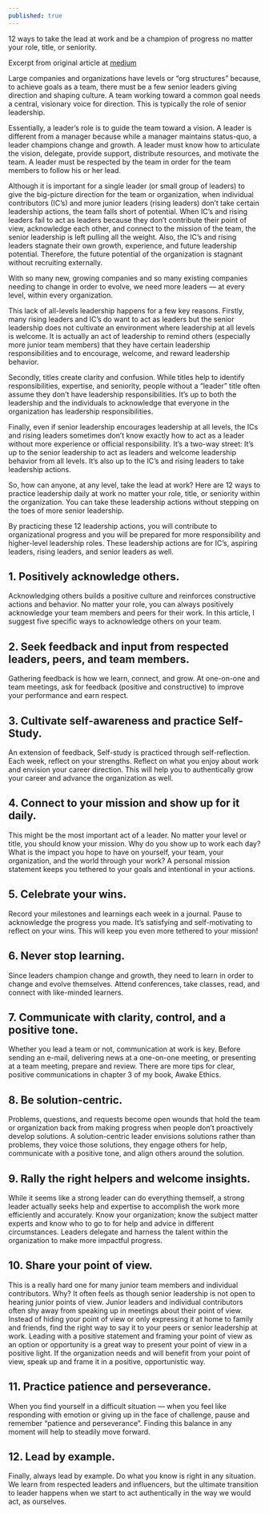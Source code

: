 ```yaml
---
published: true
---
```

12 ways to take the lead at work and be a champion of progress no matter your role, title, or seniority.

Excerpt from original article at [medium](https://medium.com/awake-leadership-solutions/how-to-be-a-leader-at-any-level-29b243a1488b)

Large companies and organizations have levels or “org structures” because, to achieve goals as a team, there must be a few senior leaders giving direction and shaping culture. A team working toward a common goal needs a central, visionary voice for direction. This is typically the role of senior leadership.

Essentially, a leader’s role is to guide the team toward a vision. A leader is different from a manager because while a manager maintains status-quo, a leader champions change and growth. A leader must know how to articulate the vision, delegate, provide support, distribute resources, and motivate the team. A leader must be respected by the team in order for the team members to follow his or her lead.

Although it is important for a single leader (or small group of leaders) to give the big-picture direction for the team or organization, when individual contributors (IC’s) and more junior leaders (rising leaders) don’t take certain leadership actions, the team falls short of potential. When IC’s and rising leaders fail to act as leaders because they don’t contribute their point of view, acknowledge each other, and connect to the mission of the team, the senior leadership is left pulling all the weight. Also, the IC’s and rising leaders stagnate their own growth, experience, and future leadership potential. Therefore, the future potential of the organization is stagnant without recruiting externally.

With so many new, growing companies and so many existing companies needing to change in order to evolve, we need more leaders — at every level, within every organization.

This lack of all-levels leadership happens for a few key reasons. Firstly, many rising leaders and IC’s do want to act as leaders but the senior leadership does not cultivate an environment where leadership at all levels is welcome. It is actually an act of leadership to remind others (especially more junior team members) that they have certain leadership responsibilities and to encourage, welcome, and reward leadership behavior.

Secondly, titles create clarity and confusion. While titles help to identify responsibilities, expertise, and seniority, people without a “leader” title often assume they don’t have leadership responsibilities. It’s up to both the leadership and the individuals to acknowledge that everyone in the organization has leadership responsibilities.

Finally, even if senior leadership encourages leadership at all levels, the ICs and rising leaders sometimes don’t know exactly how to act as a leader without more experience or official responsibility. It’s a two-way street: It’s up to the senior leadership to act as leaders and welcome leadership behavior from all levels. It’s also up to the IC’s and rising leaders to take leadership actions.

So, how can anyone, at any level, take the lead at work?
Here are 12 ways to practice leadership daily at work no matter your role, title, or seniority within the organization. You can take these leadership actions without stepping on the toes of more senior leadership.

By practicing these 12 leadership actions, you will contribute to organizational progress and you will be prepared for more responsibility and higher-level leadership roles. These leadership actions are for IC’s, aspiring leaders, rising leaders, and senior leaders as well.

## 1. Positively acknowledge others.
Acknowledging others builds a positive culture and reinforces constructive actions and behavior. No matter your role, you can always positively acknowledge your team members and peers for their work. In this article, I suggest five specific ways to acknowledge others on your team.

## 2. Seek feedback and input from respected leaders, peers, and team members.
Gathering feedback is how we learn, connect, and grow. At one-on-one and team meetings, ask for feedback (positive and constructive) to improve your performance and earn respect.

## 3. Cultivate self-awareness and practice Self-Study.
An extension of feedback, Self-study is practiced through self-reflection. Each week, reflect on your strengths. Reflect on what you enjoy about work and envision your career direction. This will help you to authentically grow your career and advance the organization as well.

## 4. Connect to your mission and show up for it daily.
This might be the most important act of a leader. No matter your level or title, you should know your mission. Why do you show up to work each day? What is the impact you hope to have on yourself, your team, your organization, and the world through your work? A personal mission statement keeps you tethered to your goals and intentional in your actions.

## 5. Celebrate your wins.
Record your milestones and learnings each week in a journal. Pause to acknowledge the progress you made. It’s satisfying and self-motivating to reflect on your wins. This will keep you even more tethered to your mission!

## 6. Never stop learning.
Since leaders champion change and growth, they need to learn in order to change and evolve themselves. Attend conferences, take classes, read, and connect with like-minded learners.

## 7. Communicate with clarity, control, and a positive tone.
Whether you lead a team or not, communication at work is key. Before sending an e-mail, delivering news at a one-on-one meeting, or presenting at a team meeting, prepare and review. There are more tips for clear, positive communications in chapter 3 of my book, Awake Ethics.

## 8. Be solution-centric.
Problems, questions, and requests become open wounds that hold the team or organization back from making progress when people don’t proactively develop solutions. A solution-centric leader envisions solutions rather than problems, they voice those solutions, they engage others for help, communicate with a positive tone, and align others around the solution.

## 9. Rally the right helpers and welcome insights.
While it seems like a strong leader can do everything themself, a strong leader actually seeks help and expertise to accomplish the work more efficiently and accurately. Know your organization; know the subject matter experts and know who to go to for help and advice in different circumstances. Leaders delegate and harness the talent within the organization to make more impactful progress.

## 10. Share your point of view.
This is a really hard one for many junior team members and individual contributors. Why? It often feels as though senior leadership is not open to hearing junior points of view. Junior leaders and individual contributors often shy away from speaking up in meetings about their point of view. Instead of hiding your point of view or only expressing it at home to family and friends, find the right way to say it to your peers or senior leadership at work. Leading with a positive statement and framing your point of view as an option or opportunity is a great way to present your point of view in a positive light. If the organization needs and will benefit from your point of view, speak up and frame it in a positive, opportunistic way.

## 11. Practice patience and perseverance.
When you find yourself in a difficult situation — when you feel like responding with emotion or giving up in the face of challenge, pause and remember “patience and perseverance”. Finding this balance in any moment will help to steadily move forward.

## 12. Lead by example.
Finally, always lead by example. Do what you know is right in any situation. We learn from respected leaders and influencers, but the ultimate transition to leader happens when we start to act authentically in the way we would act, as ourselves.
